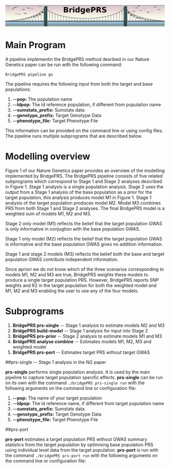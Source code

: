 ![Screenshot](img/slim/guide_logo4.png) 


# Main Program  

A pipeline implementin the BridgePRS method desribed in our Nature
Genetics paper can be run with the following command:

    BridgePRS pipeline go

The pipeline requires the following input from both the target and base populations: 

1. **--pop:** The population name
2. **--ldpop:** The ld reference population, if different from population name
3. **--sumstats_prefix:** Sumstats data 
4. **--genotype_prefix:** Target Genotype Data 
5. **--phenotype_file:** Target Phenotype File 

This information can be provided on the command line or using config
files. The pipeline runs multiple subprograms that are described
below.

# Modelling overview

Figure 1 of our Nature Genetics paper provides an overview of the
modelling implemented by BridgePRS. The BridgePRS pipeline consists
of five related subprograms which correspond to Stage 1 and Stage 2
analyses described in Figure 1. Stage 1 analysis is a single
population analysis. Stage 2 uses the output from a Stage 1 analysis
of the base population as a prior for the target population, this
analysis produces model M1 in Figure 1. Stage 1 analysis of the
target population produces model M2. Model M3 combines PRS from both
Stage 1 and Stage 2 analyses. The final BridgePRS model is a weighted
sum of models M1, M2 and M3.

Stage 2 only model (M1) reflects the belief that the target population
GWAS is only informative in conjugtion with the base population GWAS.

Stage 1 only model (M2) reflects the belief that the target population
GWAS is informative and the base population GWAS gives no addition
information.

Stage 1 and stage 2 models (M3) reflects the belief both the base and
target population GWAS contribute independent information.

Since apriori we do not know which of the three scenarios
corresponding to models M1, M2 and M3 are true, BridgePRS weights
these models to produce a single target population PRS. However,
BridgePRS reports SNP weights and R2 in the target population for both
the weighted model and M1, M2 and M3 enabling the user to use any of
the four models.

# Subprograms 

1) **BridgePRS prs-single** -- Stage 1 analysis to estimate models M2
and M3  
2) **BridgePRS build-model** -- Stage 1 analysis for input into Stage 2  
3) **BridgePRS prs-prior** -- Stage 2 analysis to estimate models M1
and M3  
4) **BridgePRS analyse combine** -- Estimates models M1, M2, M3 and
weighted model  
5) **BridgePRS prs-port** -- Estimates target PRS without target GWAS  


##prs-single -- Stage 1 analysis in the NG paper

**prs-single** performs single population analysis. It is used by the
main pipeline to capture target population specific effects.
**prs-single** can be run on its own with the command `./bridgePRS
prs-single run` with the following arguments on the command line or
configuration file:

1. **--pop:** The name of your target population 
2. **--ldpop:** The ld reference name, if different from target population name 
3. **--sumstats_prefix:** Sumstats data 
4. **--genotype_prefix:** Target Genotype Data 
5. **--phenotype_file:** Target Phenotype File 


##prs-port 

**prs-port** estimates a target population PRS without GWAS summary
statistics from the target population by optimising base
population PRS using individual level data from the target
population. **prs-port** is run with the command `./bridgePRS
prs-port run` with the following arguments on the command line or
configuration file:
